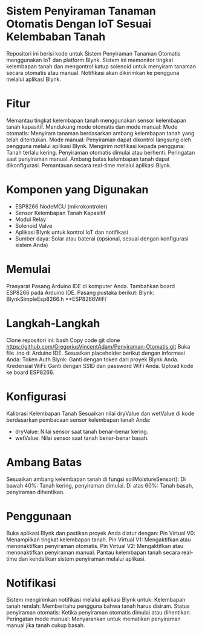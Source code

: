 # Sistem Penyiraman Tanaman Otomatis Dengan IoT Sesuai Kelembaban Tanah
Repositori ini berisi kode untuk Sistem Penyiraman Tanaman Otomatis menggunakan IoT dan platform Blynk. Sistem ini memonitor tingkat kelembapan tanah dan mengontrol katup solenoid untuk menyiram tanaman secara otomatis atau manual. Notifikasi akan dikirimkan ke pengguna melalui aplikasi Blynk.

# Fitur
Memantau tingkat kelembapan tanah menggunakan sensor kelembapan tanah kapasitif.
Mendukung mode otomatis dan mode manual:
Mode otomatis: Menyiram tanaman berdasarkan ambang kelembapan tanah yang telah ditentukan.
Mode manual: Penyiraman dapat dikontrol langsung oleh pengguna melalui aplikasi Blynk.
Mengirim notifikasi kepada pengguna:
Tanah terlalu kering.
Penyiraman otomatis dimulai atau berhenti.
Peringatan saat penyiraman manual.
Ambang batas kelembapan tanah dapat dikonfigurasi.
Pemantauan secara real-time melalui aplikasi Blynk.


# Komponen yang Digunakan
- ESP8266 NodeMCU (mikrokontroler)
- Sensor Kelembapan Tanah Kapasitif
- Modul Relay
- Solenoid Valve
- Aplikasi Blynk untuk kontrol IoT dan notifikasi
- Sumber daya: Solar atau baterai (opsional, sesuai dengan konfigurasi sistem Anda)

# Memulai
Prasyarat
Pasang Arduino IDE di komputer Anda.
Tambahkan board ESP8266 pada Arduino IDE.
Pasang pustaka berikut:
Blynk: BlynkSimpleEsp8266.h
**ESP8266WiFi`

# Langkah-Langkah
Clone repositori ini:
bash
Copy code
git clone https://github.com/GregoriusVincentAdam/Penyiraman-Otomatis.git
Buka file .ino di Arduino IDE.
Sesuaikan placeholder berikut dengan informasi Anda:
Token Auth Blynk: Ganti dengan token dari proyek Blynk Anda.
Kredensial WiFi: Ganti dengan SSID dan password WiFi Anda.
Upload kode ke board ESP8266.

# Konfigurasi
Kalibrasi Kelembapan Tanah
Sesuaikan nilai dryValue dan wetValue di kode berdasarkan pembacaan sensor kelembapan tanah Anda:
- dryValue: Nilai sensor saat tanah benar-benar kering.
- wetValue: Nilai sensor saat tanah benar-benar basah.

# Ambang Batas
Sesuaikan ambang kelembapan tanah di fungsi soilMoistureSensor():
Di bawah 40%: Tanah kering, penyiraman dimulai.
Di atas 60%: Tanah basah, penyiraman dihentikan.

# Penggunaan
Buka aplikasi Blynk dan pastikan proyek Anda diatur dengan:
Pin Virtual V0: Menampilkan tingkat kelembapan tanah.
Pin Virtual V1: Mengaktifkan atau menonaktifkan penyiraman otomatis.
Pin Virtual V2: Mengaktifkan atau menonaktifkan penyiraman manual.
Pantau kelembapan tanah secara real-time dan kendalikan sistem penyiraman melalui aplikasi.

# Notifikasi
Sistem mengirimkan notifikasi melalui aplikasi Blynk untuk:
Kelembapan tanah rendah: Memberitahu pengguna bahwa tanah harus disiram.
Status penyiraman otomatis: Ketika penyiraman otomatis dimulai atau dihentikan.
Peringatan mode manual: Menyarankan untuk mematikan penyiraman manual jika tanah cukup basah.
